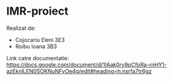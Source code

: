 # IMR-proiect

Realizat de:
* Cojocariu Eleni 3E3
* Roibu Ioana 3B3

Link catre documentatie: https://docs.google.com/document/d/1IAak0ry9pCfpRa-rnHY1-azEknlLEN0SOKNuNFyOe4g/edit#heading=h.nsrfa7tr6gz
